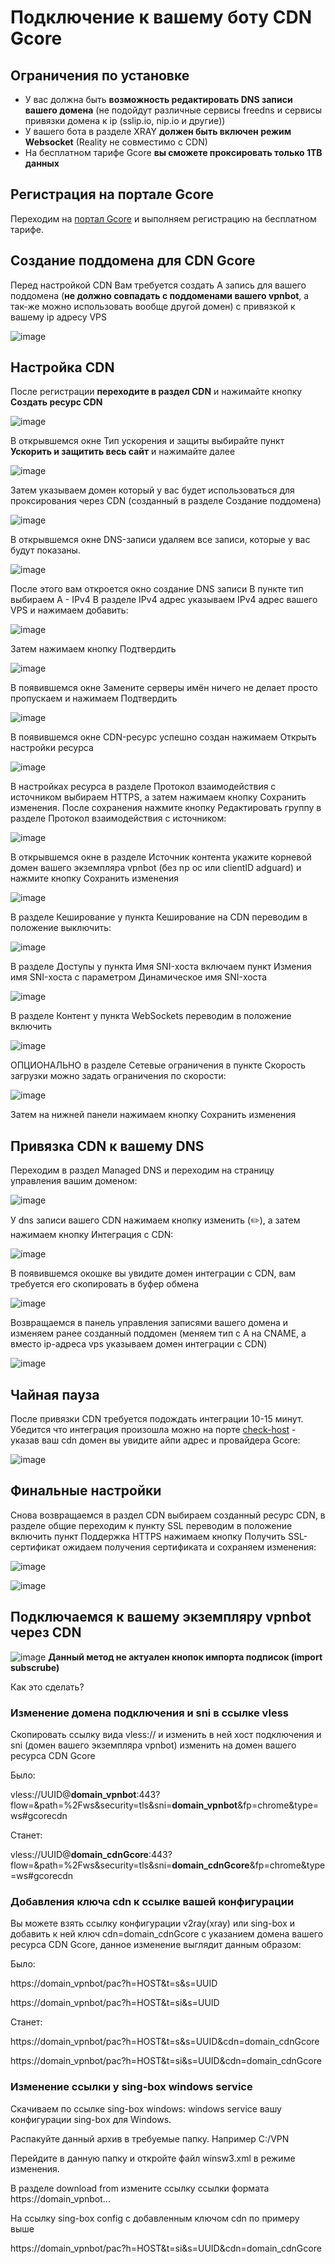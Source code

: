 # Подключение к вашему боту CDN Gcore
## Ограничения по установке

 - У вас должна быть **возможность редактировать DNS записи вашего домена**
   (не подойдут различные сервисы freedns и сервисы привязки домена к ip
   (sslip.io, nip.io и другие))
 - У вашего бота в разделе XRAY **должен быть включен режим Websocket**
   (Reality не совместимо с CDN)
 - На бесплатном тарифе Gcore **вы сможете проксировать только 1TB данных**

## Регистрация на портале Gcore
Переходим на [портал Gcore](https://auth.gcore.com/login/signup) и выполняем регистрацию на бесплатном тарифе.
## Создание поддомена для CDN Gcore
Перед настройкой CDN
Вам требуется создать A запись для вашего поддомена (**не должно совпадать с поддоменами вашего vpnbot**, а так-же можно использовать вообще другой домен) c привязкой к вашему ip адресу VPS

![image](https://github.com/user-attachments/assets/9e9af618-ccc4-490d-93ba-4c1e6f2101d4)
## Настройка CDN
После регистрации **переходите в раздел CDN** и нажимайте кнопку **Создать ресурс CDN**

![image](https://github.com/user-attachments/assets/4c6d88a3-63b9-435a-a060-36a0a6456d5e)

В открывшемся окне Тип ускорения и защиты выбирайте пункт **Ускорить и защитить весь сайт** и нажимайте далее

![image](https://github.com/user-attachments/assets/bb477ae4-fe0f-45d2-90e0-df80bcc80dd7) 

Затем указываем домен который у вас будет использоваться для проксирования через CDN (созданный в разделе Создание поддомена)

![image](https://github.com/user-attachments/assets/38758094-ab32-46f2-833f-92551f867145)

В открывшемся окне DNS-записи удаляем все записи, которые у вас будут показаны.

![image](https://github.com/user-attachments/assets/166551dd-3b0c-4ea4-ba63-5e9905572117)

После этого вам откроется окно создание DNS записи
В пункте тип выбираем A - IPv4
В разделе IPv4 адрес указываем IPv4 адрес вашего VPS и нажимаем добавить:

![image](https://github.com/user-attachments/assets/0a8d437d-49d2-47ae-8622-feb2a744be19)

Затем нажимаем кнопку Подтвердить

![image](https://github.com/user-attachments/assets/832742bc-36d5-4f2a-9886-221854e63737)

В появившемся окне Замените серверы имён ничего не делает просто пропускаем и нажимаем Подтвердить

![image](https://github.com/user-attachments/assets/a8c046d4-0e0d-4cc7-a755-425eb9c36f69)

В появившемся окне CDN-ресурс успешно создан нажимаем Открыть настройки ресурса

![image](https://github.com/user-attachments/assets/dc938eef-32bb-445e-86cf-f20d32086cb2)

В настройках ресурса в разделе Протокол взаимодействия с источником выбираем HTTPS, а затем нажимаем кнопку Сохранить изменения.
После сохранения нажмите кнопку Редактировать группу в разделе Протокол взаимодействия с источником:

![image](https://github.com/user-attachments/assets/3a65467b-e714-479b-afec-8cfd2f6b1ae6)

В открывшемся окне в разделе Источник контента укажите корневой домен вашего экземпляра vpnbot (без np oc или clientID adguard) и нажмите кнопку Сохранить изменения

![image](https://github.com/user-attachments/assets/c460e939-1880-4382-926a-579f050d7a3f)

В разделе Кеширование у пункта Кеширование на CDN переводим в положение выключить:

![image](https://github.com/user-attachments/assets/4b198ede-b617-492f-b9e6-40ff87989f31)

В разделе Доступы у пункта Имя SNI-хоста включаем пункт Измения имя SNI-хоста с параметром Динамическое имя SNI-хоста

![image](https://github.com/user-attachments/assets/64c4a90a-0713-45c5-b617-d8cbff56727d)

В разделе Контент у пункта WebSockets переводим в положение включить

![image](https://github.com/user-attachments/assets/25e8e1f2-2851-4764-a3e1-8ec9617820c2)

ОПЦИОНАЛЬНО в разделе Сетевые ограничения в пункте Скорость загрузки можно задать ограничения по скорости:

![image](https://github.com/user-attachments/assets/8af17604-3eb5-4a34-9363-744356db4599)

Затем на нижней панели нажимаем кнопку Сохранить изменения
## Привязка CDN к вашему DNS 
Переходим в раздел Managed DNS и переходим на страницу управления вашим доменом:

![image](https://github.com/user-attachments/assets/30f3cb5b-c861-41e3-b631-091f9f733ce2)

У dns записи вашего CDN нажимаем кнопку изменить (✏️), а затем нажимаем кнопку Интеграция с CDN:

![image](https://github.com/user-attachments/assets/4e5592ac-ecfb-495f-8f0f-3abf1a2bd679)

В появившемся окошке вы увидите домен интеграции с CDN, вам требуется его скопировать в буфер обмена

![image](https://github.com/user-attachments/assets/b339bc8a-7af0-432c-aac3-f1b7fb22f127)

Возвращаемся в панель управления записями вашего домена и изменяем ранее созданный поддомен (меняем тип с A на CNAME, а вместо ip-адреса vps указываем домен интеграции c CDN)

![image](https://github.com/user-attachments/assets/e767e8be-cb16-46e1-856e-d645e66e0603)

## Чайная пауза
После привязки CDN требуется подождать интеграции 10-15 минут.
Убедится что интеграция произошла можно на порте [check-host](https://check-host.net/ip-info) - указав ваш cdn домен вы увидите айпи адрес и провайдера Gcore:

![image](https://github.com/user-attachments/assets/183382d0-cb1b-441d-b3c5-adc3d6efeeb3)

## Финальные настройки
Снова возвращаемся в раздел CDN выбираем созданный ресурс CDN, в разделе общие переходим к пункту SSL переводим в положение включить пункт Поддержка HTTPS нажимаем кнопку Получить SSL-сертификат ожидаем получения сертификата и сохраняем изменения:

![image](https://github.com/user-attachments/assets/3fdc8162-6797-4283-8c3c-44437f5acaca)

![image](https://github.com/user-attachments/assets/ba8ed2cc-5aea-4f17-a9e0-1486c28fa30c)

## Подключаемся к вашему экземпляру vpnbot через CDN
![image](https://github.com/user-attachments/assets/e0558b3e-810b-411b-a55d-87c22e9d9e7e)
**Данный метод не актуален кнопок импорта подписок (import subscrube)**

Как это сделать?

### Изменение домена подключения и sni в ссылке vless
Скопировать ссылку вида vless:// и изменить в ней хост подключения и sni (домен вашего экземпляра vpnbot) изменить на домен вашего ресурса CDN Gcore

Было:

vless://UUID@**domain_vpnbot**:443?flow=&path=%2Fws&security=tls&sni=**domain_vpnbot**&fp=chrome&type=ws#gcorecdn

Станет:

vless://UUID@**domain_cdnGcore**:443?flow=&path=%2Fws&security=tls&sni=**domain_cdnGcore**&fp=chrome&type=ws#gcorecdn

### Добавления ключа cdn к ссылке вашей конфигурации
Вы можете взять ссылку конфигурации v2ray(xray) или sing-box и добавить к ней ключ cdn=domain_cdnGcore с указанием домена вашего ресурса CDN Gcore, данное изменение выглядит данным образом:

Было:

https://domain_vpnbot/pac?h=HOST&t=s&s=UUID

https://domain_vpnbot/pac?h=HOST&t=si&s=UUID

Станет:

https://domain_vpnbot/pac?h=HOST&t=s&s=UUID&cdn=domain_cdnGcore

https://domain_vpnbot/pac?h=HOST&t=si&s=UUID&cdn=domain_cdnGcore

### Изменение ссылки у sing-box windows service

Скачиваем по ссылке sing-box windows: windows service вашу конфигурации sing-box для Windows.

Распакуйте данный архив в требуемые папку. Например C:/VPN

Перейдите в данную папку и откройте файл winsw3.xml в режиме изменения.

В разделе download from измените ссылку ссылки формата https://domain_vpnbot...

На ссылку sing-box config c добавленным ключом cdn по примеру выше

https://domain_vpnbot/pac?h=HOST&t=si&s=UUID&cdn=domain_cdnGcore
